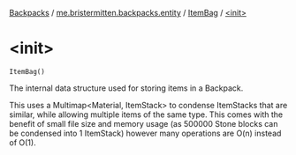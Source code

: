 [Backpacks](../../index.md) / [me.bristermitten.backpacks.entity](../index.md) / [ItemBag](index.md) / [&lt;init&gt;](./-init-.md)

# &lt;init&gt;

`ItemBag()`

The internal data structure used for storing items in a Backpack.

This uses a Multimap&lt;Material, ItemStack&gt; to condense ItemStacks that are similar, while allowing multiple items of the same type.
This comes with the benefit of small file size and memory usage (as 500000 Stone blocks can be condensed into 1 ItemStack)
however many operations are O(n) instead of O(1).


